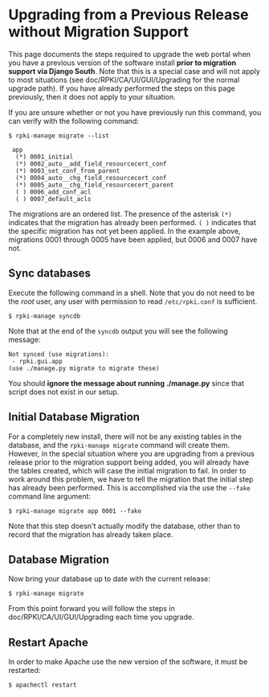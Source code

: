 # Upgrading from a Previous Release without Migration Support

This page documents the steps required to upgrade the web portal when you have
a previous version of the software install **prior to migration support via
Django South**. Note that this is a special case and will not apply to most
situations (see doc/RPKI/CA/UI/GUI/Upgrading for the normal upgrade path). If
you have already performed the steps on this page previously, then it does not
apply to your situation.

If you are unsure whether or not you have previously run this command, you can
verify with the following command:

    $ rpki-manage migrate --list

     app
      (*) 0001_initial
      (*) 0002_auto__add_field_resourcecert_conf
      (*) 0003_set_conf_from_parent
      (*) 0004_auto__chg_field_resourcecert_conf
      (*) 0005_auto__chg_field_resourcecert_parent
      ( ) 0006_add_conf_acl
      ( ) 0007_default_acls

The migrations are an ordered list. The presence of the asterisk `(*)`
indicates that the migration has already been performed. `( )` indicates that
the specific migration has not yet been applied. In the example above,
migrations 0001 through 0005 have been applied, but 0006 and 0007 have not.

## Sync databases

Execute the following command in a shell. Note that you do not need to be the
_root_ user, any user with permission to read `/etc/rpki.conf` is sufficient.

    $ rpki-manage syncdb

Note that at the end of the `syncdb` output you will see the following
message:

    Not synced (use migrations):
     - rpki.gui.app
    (use ./manage.py migrate to migrate these)

You should **ignore the message about running ./manage.py** since that script
does not exist in our setup.

## Initial Database Migration

For a completely new install, there will not be any existing tables in the
database, and the `rpki-manage migrate` command will create them. However, in
the special situation where you are upgrading from a previous release prior to
the migration support being added, you will already have the tables created,
which will case the initial migration to fail. In order to work around this
problem, we have to tell the migration that the initial step has already been
performed. This is accomplished via the use the `--fake` command line
argument:

    $ rpki-manage migrate app 0001 --fake

Note that this step doesn't actually modify the database, other than to record
that the migration has already taken place.

## Database Migration

Now bring your database up to date with the current release:

    $ rpki-manage migrate

From this point forward you will follow the steps in
doc/RPKI/CA/UI/GUI/Upgrading each time you upgrade.

## Restart Apache

In order to make Apache use the new version of the software, it must be
restarted:

    $ apachectl restart
